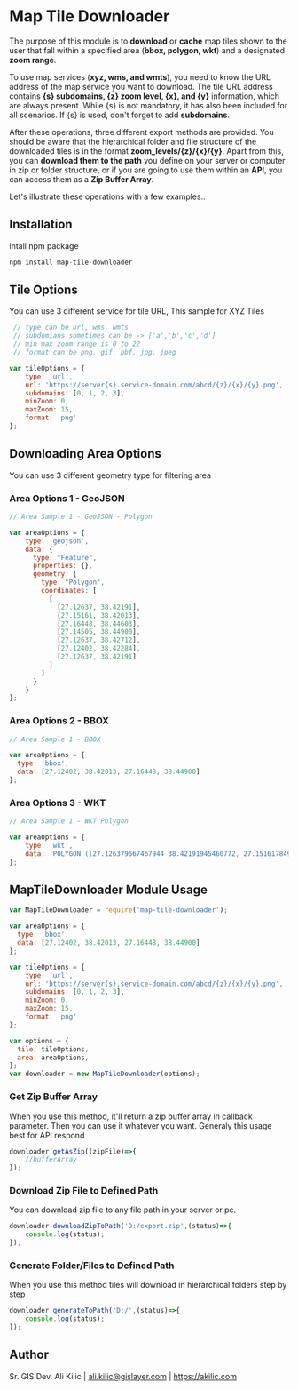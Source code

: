 
# Map Tile Downloader

The purpose of this module is to **download** or **cache** map tiles shown to the user that fall within a specified area (**bbox, polygon, wkt**) and a designated **zoom range**.

To use map services (**xyz, wms, and wmts**), you need to know the URL address of the map service you want to download. The tile URL address contains **{s} subdomains, {z} zoom level, {x}, and {y}** information, which are always present. While {s} is not mandatory, it has also been included for all scenarios. If {s} is used, don't forget to add **subdomains**.

After these operations, three different export methods are provided. You should be aware that the hierarchical folder and file structure of the downloaded tiles is in the format **zoom_levels/{z}/{x}/{y}**. Apart from this, you can **download them to the path** you define on your server or computer in zip or folder structure, or if you are going to use them within an **API**, you can access them as a **Zip Buffer Array**.

Let's illustrate these operations with a few examples..

## Installation
intall npm package
```javascript
npm install map-tile-downloader
```


## Tile Options
You can use 3 different service for tile URL, This sample for XYZ Tiles
```javascript
 // type can be url, wms, wmts
 // subdomians sometimes can be -> ['a','b','c','d']
 // min max zoom range is 0 to 22
 // format can be png, gif, pbf, jpg, jpeg

var tileOptions = {
    type: 'url',
    url: 'https://server{s}.service-domain.com/abcd/{z}/{x}/{y}.png',
    subdomains: [0, 1, 2, 3],  
    minZoom: 0,
    maxZoom: 15,
    format: 'png'
};
```
## Downloading Area Options
You can use 3 different geometry type for filtering area
### Area Options 1 - GeoJSON
```javascript
// Area Sample 1 - GeoJSON - Polygon

var areaOptions = {
    type: 'geojson',
    data: {
      type: "Feature",
      properties: {},
      geometry: {
        type: "Polygon",
        coordinates: [
          [
            [27.12637, 38.42191],
            [27.15161, 38.42013],
            [27.16448, 38.44603],
            [27.14505, 38.44900],
            [27.12637, 38.42712],
            [27.12402, 38.42284],
            [27.12637, 38.42191]
          ]
        ]
      }
    }
};
```
### Area Options 2 - BBOX
```javascript
// Area Sample 1 - BBOX

var areaOptions = {
  type: 'bbox',
  data: [27.12402, 38.42013, 27.16448, 38.44900]
};
```

### Area Options 3 - WKT
```javascript
// Area Sample 1 - WKT Polygon

var areaOptions = {
    type: 'wkt',
    data: 'POLYGON ((27.126379667467944 38.42191945460772, 27.151617849934297 38.420139862716354, 27.16448932299207 38.44603848581883, 27.145055922492958 38.449003384245714, 27.126379667467944 38.42712615684721, 27.124024103770523 38.422842188698525, 27.126379667467944 38.42191945460772))'
};
```


## MapTileDownloader Module Usage
```javascript
var MapTileDownloader = require('map-tile-downloader');

var areaOptions = {
  type: 'bbox',
  data: [27.12402, 38.42013, 27.16448, 38.44900]
};

var tileOptions = {
    type: 'url',
    url: 'https://server{s}.service-domain.com/abcd/{z}/{x}/{y}.png',
    subdomains: [0, 1, 2, 3],  
    minZoom: 0,
    maxZoom: 15,
    format: 'png'
};

var options = {
  tile: tileOptions,
  area: areaOptions,
};
var downloader = new MapTileDownloader(options);


```

### Get Zip Buffer Array
When you use this method, it'll return a zip buffer array in callback parameter. Then you can use it whatever you want. 
Generaly this usage best for API respond
```javascript
downloader.getAsZip((zipFile)=>{
    //bufferArray
});
```

### Download Zip File to Defined Path
You can download zip file to any file path in your server or pc. 
```javascript
downloader.downloadZipToPath('D:/export.zip',(status)=>{
    console.log(status);
});
```

### Generate Folder/Files to Defined Path
When you use this method tiles will download in hierarchical folders step by step
```javascript
downloader.generateToPath('D:/',(status)=>{
    console.log(status);
});
```
## Author
Sr. GIS Dev. Ali Kilic | ali.kilic@gislayer.com | https://akilic.com
